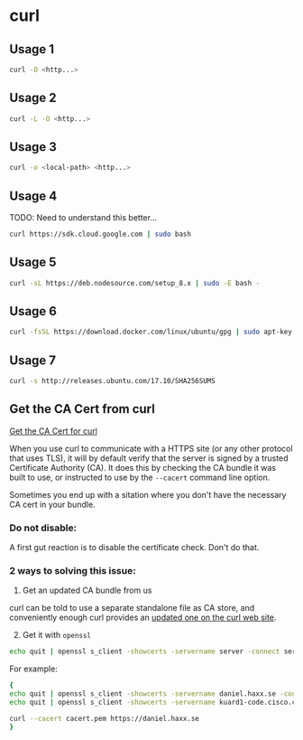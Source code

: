 # curl

## Usage 1

```bash
curl -O <http...>
```

## Usage 2

```bash
curl -L -O <http...>
```

## Usage 3

```bash
curl -o <local-path> <http...>
```

## Usage 4
TODO: Need to understand this better...

```bash
curl https://sdk.cloud.google.com | sudo bash
```

## Usage 5

```bash
curl -sL https://deb.nodesource.com/setup_8.x | sudo -E bash -
```

## Usage 6

```bash
curl -fsSL https://download.docker.com/linux/ubuntu/gpg | sudo apt-key add -
```

## Usage 7

```bash
curl -s http://releases.ubuntu.com/17.10/SHA256SUMS
```

## Get the CA Cert from curl

[Get the CA Cert for curl](https://daniel.haxx.se/blog/2018/11/07/get-the-ca-cert-for-curl/)

When you use curl to communicate with a HTTPS site (or any other protocol that uses TLS), it will by default verify that the server is signed by a trusted Certificate Authority (CA). It does this by checking the CA bundle it was built to use, or instructed to use by the `--cacert` command line option.

Sometimes you end up with a sitation where you don't have the necessary CA cert in your bundle.

### Do not disable:

A first gut reaction is to disable the certificate check. Don't do that. 

### 2 ways to solving this issue:

1. Get an updated CA bundle from us

curl can be told to use a separate standalone file as CA store, and conveniently enough curl provides an [updated one on the curl web site](https://curl.haxx.se/docs/caextract.html). 

2.  Get it with `openssl` 

```bash
echo quit | openssl s_client -showcerts -servername server -connect server:443 > cacert.pem
```

For example:

```bash
{
echo quit | openssl s_client -showcerts -servername daniel.haxx.se -connect daniel.haxx.se:443 > cacert.pem
echo quit | openssl s_client -showcerts -servername kuard1-code.cisco.com -connect kuard1-code.cisco.com:443 > kuard1-cisco.pem

curl --cacert cacert.pem https://daniel.haxx.se
}
```




